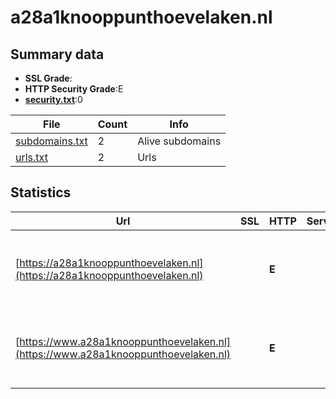 

# a28a1knooppunthoevelaken.nl
## Summary data


 - **SSL Grade**:
 - **HTTP Security Grade**:E
 - **[security.txt](https://www.digitaleoverheid.nl/nieuws/standaard-security-txt-nu-verplicht-voor-overheid/)**:0


| File       | Count | Info |
|------------|-------|------|
|[subdomains.txt](/data/a28a1knooppunthoevelaken.nl/subdomains.txt)|2|Alive subdomains|
|[urls.txt](/data/a28a1knooppunthoevelaken.nl/urls.txt)|2|Urls|


## Statistics


| Url | SSL | HTTP | Server | Cookie | HSTS | CORS | CTO | CSP | XFO | XXP | RP |FP| Tech |Title |
|--------|-------|-------|------|------|------|------|------|------|------|------|------|------|------|------|
|[https://a28a1knooppunthoevelaken.nl](https://a28a1knooppunthoevelaken.nl)| | **E**|| | | | | | | | :white_check_mark: | |Google Tag Manager HSTS Microsoft ASP.NET|Object moved|
|[https://www.a28a1knooppunthoevelaken.nl](https://www.a28a1knooppunthoevelaken.nl)| | **E**|| | | | | | | | :white_check_mark: | |Google Tag Manager HSTS Microsoft ASP.NET|Object moved|


